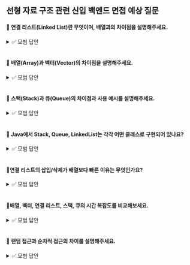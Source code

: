 ## 선형 자료 구조 관련 신입 백엔드 면접 예상 질문

#### 💬 연결 리스트(Linked List)란 무엇이며, 배열과의 차이점을 설명해주세요.

<details>
<summary>✅ 모범 답안</summary>

- **연결 리스트**는 데이터를 감싼 노드들이 포인터로 연결된 자료구조입니다.
- 삽입/삭제가 빠르며(`O(1)`), 탐색은 느립니다(`O(n)`).
- **배열과의 차이점**
    - 배열: 크기가 고정, 인접한 메모리, 인덱스 접근이 빠름(`O(1)`), 삽입/삭제는 느림(`O(n)`)
    - 연결 리스트: 크기가 동적, 메모리 분산, 인덱스 접근 불가, 삽입/삭제가 빠름
- **종류**: 싱글, 이중, 원형 이중 연결 리스트 등
</details>

<br>

#### 💬 배열(Array)과 벡터(Vector)의 차이점을 설명해주세요.

<details>
<summary>✅ 모범 답안</summary>

- **배열**: 크기가 고정, 컴파일 타임에 크기 결정, 중복 허용, 순서 보장, 랜덤 접근 가능(`O(1)`)
- **벡터**: 동적 배열, 런타임에 크기 자동 증가, 중복 허용, 순서 보장, 랜덤 접근 가능(`O(1)`)
- 벡터는 내부적으로 크기를 2배씩 늘려가며 관리 (`push_back()` 평균 시간 복잡도 `O(1)`)
- Java에서는 `ArrayList`가 벡터와 유사한 역할
</details>

<br>

#### 💬 스택(Stack)과 큐(Queue)의 차이점과 사용 예시를 설명해주세요.

<details>
<summary>✅ 모범 답안</summary>

- **스택(Stack)**: LIFO(Last-In-First-Out), 마지막에 넣은 데이터가 먼저 나옴
    - 사용 예시: 함수 호출 스택, 웹 브라우저 방문 기록, 재귀 알고리즘
    - 삽입/삭제 시간 복잡도: `O(1)`

- **큐(Queue)**: FIFO(First-In-First-Out), 먼저 넣은 데이터가 먼저 나옴
    - 사용 예시: CPU 작업 대기열, 네트워크 요청, BFS(너비 우선 탐색)
    - 삽입/삭제 시간 복잡도: `O(1)`

- **공통점**: 탐색 시간 복잡도는 `O(n)`
</details>

<br>

#### 💬 Java에서 Stack, Queue, LinkedList는 각각 어떤 클래스로 구현되어 있나요?

<details>
<summary>✅ 모범 답안</summary>

- **Stack**: `java.util.Stack` 클래스(비추천, 대신 `Deque` 사용 권장)
- **Queue**: `java.util.Queue` 인터페이스, 구현체로 `LinkedList`, `ArrayDeque` 등
- **LinkedList**: `java.util.LinkedList` 클래스 (List, Queue, Deque 모두 구현)
- **예시 코드**
```java
// Stack (Deque 사용)
Deque<Integer> stack = new ArrayDeque<>();
stack.push(1); stack.pop();

// Queue
Queue<Integer> queue = new LinkedList<>();
queue.offer(1); queue.poll();

// LinkedList
LinkedList<Integer> list = new LinkedList<>();
list.add(1); list.remove();
```
</details>

<br>

#### 💬연결 리스트의 삽입/삭제가 배열보다 빠른 이유는 무엇인가요?

<details>
<summary>✅ 모범 답안</summary>

- 연결 리스트는 노드의 포인터만 변경하면 되므로, 삽입/삭제 시 데이터 이동이 필요 없습니다(`O(1)`).
- 반면, 배열은 삽입/삭제 시 뒷부분의 데이터를 한 칸씩 이동해야 하므로 시간이 더 걸립니다(`O(n)`).
</details>

<br>

#### 💬배열, 벡터, 연결 리스트, 스택, 큐의 시간 복잡도를 비교해보세요.

<details>
<summary>✅ 모범 답안</summary>

| 자료구조          | 접근   | 탐색   | 삽입/삭제(끝) | 삽입/삭제(중간)        |
|---------------|------|------|----------|------------------|
| 배열            | O(1) | O(n) | O(1)     | O(n)             |
| 벡터(ArrayList) | O(1) | O(n) | O(1)     | O(n)             |
| 연결 리스트        | O(n) | O(n) | O(1)     | O(1) (노드 위치 알 때) |
| 스택            | O(n) | O(n) | O(1)     | X                |
| 큐             | O(n) | O(n) | O(1)     | X                |

- 스택/큐는 끝(혹은 앞/뒤)에서만 삽입/삭제가 가능
</details>

<br>

#### 💬 랜덤 접근과 순차적 접근의 차이를 설명해주세요.

<details>
<summary>✅ 모범 답안</summary>

- **랜덤 접근**: 배열처럼 인덱스를 사용해 임의의 위치에 즉시 접근 가능(`O(1)`)
- **순차적 접근**: 연결 리스트처럼 처음부터 차례대로 접근해야 함(`O(n)`)
- 랜덤 접근이 필요한 경우 배열/벡터를, 삽입/삭제가 빈번한 경우 연결 리스트를 사용하는 것이 효율적입니다.
</details>
